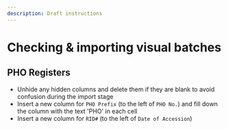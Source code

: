 ```yaml
---
description: Draft instructions
---
```


# Checking & importing visual batches

## PHO Registers

* Unhide any hidden columns and delete them if they are blank to avoid confusion during the import stage
* Insert a new column for `PHO Prefix` (to the left of `PHO No.`) and fill down the column with the text 'PHO' in each cell
* Insert a new column for `RID#` (to the left of `Date of Accession`)
